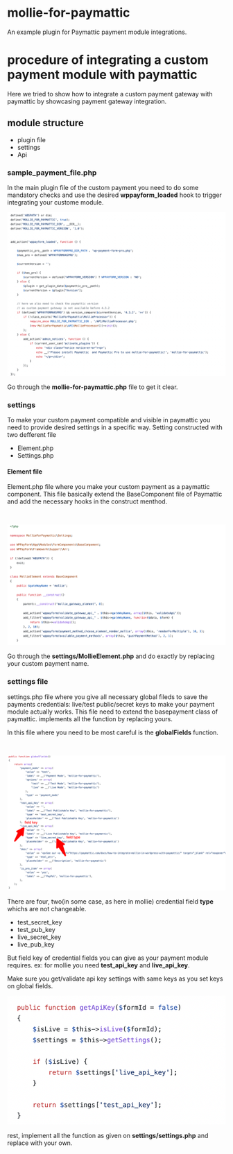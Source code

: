 # mollie-for-paymattic
An example plugin for Paymattic payment module integrations.

# procedure of integrating a custom payment module with paymattic
Here we tried to show how to integrate a custom payment gateway with paymattic by showcasing payment gateway integration.

## module structure
- plugin file
- settings
- Api

### sample_payment_file.php
In the main plugin file of the custom payment you need to do some mandatory checks and use the desired <b>wppayform_loaded</b> hook to trigger integrating your custome module. 

![base_file](base_file.png)

Go through the <b>mollie-for-paymattic.php</b> file to get it clear.


### settings
To make your custom payment compatible and visible in paymattic you need to provide desired settings in a specific way. Setting constructed with two defferent file
- Element.php
- Settings.php

#### Element file
Element.php file where you make your custom payment as a paymattic component. This file basically extend the BaseComponent file of Paymattic and add the 
necessary hooks in the construct menthod.

</br>

![construct_of_element_file](construct_of_element_file.png)

Go through the <b>settings/MollieElement.php</b> and do exactly by replacing your custom payment name.

### settings file
settings.php file where you give all necessary global fileds to save the payments credentials: live/test public/secret keys to make your payment module actually works. This file need to extend the basepayment class of paymattic. implements all the function by replacing yours.

In this file where you need to be most careful is the <b>globalFields</b> function.

</br>

![globalFields](global_fields.png)

There are four, two(in some case, as here in mollie) credential field <b>type</b> whichs are not changeable.
- test_secret_key
- test_pub_key
- live_secret_key
- live_pub_key

But field key of credential fields you can give as your payment module requires. ex: for mollie you need <b>test_api_key</b> and <b>live_api_key</b>.

Make sure you get/validate api key settings with same keys as you set keys on global fields.

![get_api_keys](globalFields.png)

rest, implement all the function as given on <b>settings/settings.php</b> and replace with your own.


